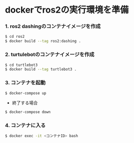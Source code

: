 # dockerでros2の実行環境を準備

### 1. ros2 dashingのコンテナイメージを作成

```bash
$ cd ros2
$ docker build --tag ros2:dashing .
```

### 2. turtulebotのコンテナイメージを作成

```bash
$ cd turtlebot3
$ docker build --tag turtlebot3 .
```

### 3. コンテナを起動

```bash
$ docker-compose up
```

- 終了する場合
```bash
$ docker-compose down
```

### 4. コンテナに入る
```bash
$ docker exec -it <コンテナID> bash
```
